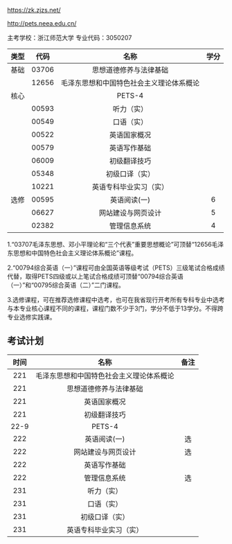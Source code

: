 https://zk.zjzs.net/

http://pets.neea.edu.cn/

主考学校：浙江师范大学
专业代码：3050207

|类型|代码|名称|学分|
|:----------:|:----------:|:----------:|:----------:|
|基础|03706|思想道德修养与法律基础| |
| |12656|毛泽东思想和中国特色社会主义理论体系概论| |
|核心| |PETS-4| |
| |00593|听力（实）| |
| |00549|口语（实）| |
| |00522|英语国家概况| |
| |00579|英语写作基础| |
| |06009|初级翻译技巧| |
| |05348|初级口译（实）| |
| |10221|英语专科毕业实习（实）| |
|选修|00595|英语阅读(一)|6|
| |06627|网站建设与网页设计|5|
| |02382|管理信息系统|4|

1.“03707毛泽东思想、邓小平理论和“三个代表”重要思想概论”可顶替“12656毛泽东思想和中国特色社会主义理论体系概论”课程。

2.“00794综合英语（一）”课程可由全国英语等级考试（PETS）三级笔试合格成绩代替，取得PETS四级或以上笔试合格成绩可顶替“00794综合英语（一）”和“00795综合英语（二）”二门课程。

3.选修课程，可在推荐选修课程中选考，也可在我省现行开考所有专科专业中选考与本专业核心课程不同的课程，课程门数不少于3门，学分不低于13学分。不得跨专业选修实践课。

## 考试计划

|时间|名称|备注|
|:----------:|:----------:|:----------:|
|221|毛泽东思想和中国特色社会主义理论体系概论| |
|221|思想道德修养与法律基础| |
|221|英语国家概况| |
|221|初级翻译技巧| |
|22-9|PETS-4||
|222|英语阅读(一)|选|
|222|网站建设与网页设计|选|
|222|英语写作基础| |
|222|管理信息系统|选|
|231|听力（实）||
|231|口语（实）| |
|231|初级口译（实）| |
|231|英语专科毕业实习（实）| |

